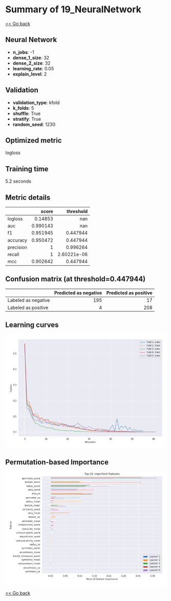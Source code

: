 # Summary of 19_NeuralNetwork

[<< Go back](../README.md)


## Neural Network
- **n_jobs**: -1
- **dense_1_size**: 32
- **dense_2_size**: 32
- **learning_rate**: 0.05
- **explain_level**: 2

## Validation
 - **validation_type**: kfold
 - **k_folds**: 5
 - **shuffle**: True
 - **stratify**: True
 - **random_seed**: 1230

## Optimized metric
logloss

## Training time

5.2 seconds

## Metric details
|           |    score |     threshold |
|:----------|---------:|--------------:|
| logloss   | 0.14853  | nan           |
| auc       | 0.990143 | nan           |
| f1        | 0.951945 |   0.447944    |
| accuracy  | 0.950472 |   0.447944    |
| precision | 1        |   0.996264    |
| recall    | 1        |   2.60221e-06 |
| mcc       | 0.902642 |   0.447944    |


## Confusion matrix (at threshold=0.447944)
|                     |   Predicted as negative |   Predicted as positive |
|:--------------------|------------------------:|------------------------:|
| Labeled as negative |                     195 |                      17 |
| Labeled as positive |                       4 |                     208 |

## Learning curves
![Learning curves](learning_curves.png)

## Permutation-based Importance
![Permutation-based Importance](permutation_importance.png)

[<< Go back](../README.md)
